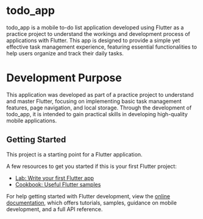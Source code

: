 # todo_app

todo_app is a mobile to-do list application developed using Flutter as a practice project to understand the workings and development process of applications with Flutter. This app is designed to provide a simple yet effective task management experience, featuring essential functionalities to help users organize and track their daily tasks.

# Development Purpose

This application was developed as part of a practice project to understand and master Flutter, focusing on implementing basic task management features, page navigation, and local storage. Through the development of todo_app, it is intended to gain practical skills in developing high-quality mobile applications.

## Getting Started

This project is a starting point for a Flutter application.

A few resources to get you started if this is your first Flutter project:

- [Lab: Write your first Flutter app](https://docs.flutter.dev/get-started/codelab)
- [Cookbook: Useful Flutter samples](https://docs.flutter.dev/cookbook)

For help getting started with Flutter development, view the
[online documentation](https://docs.flutter.dev/), which offers tutorials,
samples, guidance on mobile development, and a full API reference.
